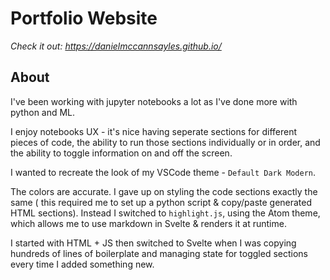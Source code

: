 # Portfolio Website

_Check it out: https://danielmccannsayles.github.io/_

## About

I've been working with jupyter notebooks a lot as I've done more with python and ML.

I enjoy notebooks UX - it's nice having seperate sections for different pieces of code, the ability to run those sections individually or in order, and the ability to toggle information on and off the screen.

I wanted to recreate the look of my VSCode theme - `Default Dark Modern`.

The colors are accurate. I gave up on styling the code sections exactly the same ( this required me to set up a python script & copy/paste generated HTML sections). Instead I switched to `highlight.js`, using the Atom theme, which allows me to use markdown in Svelte & renders it at runtime.

I started with HTML + JS then switched to Svelte when I was copying hundreds of lines of boilerplate and managing state for toggled sections every time I added something new.
